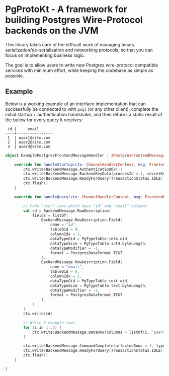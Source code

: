 # PgProtoKt - A framework for building Postgres Wire-Protocol backends on the JVM

This library takes care of the difficult work of managing binary serialization/de-serialization and networking
protocols, so that you can focus on implementing business logic.

The goal is to allow users to write new Postgres wire-protocol compatible services with minimum effort, while keeping
the codebase as simple as possible.

## Example

Below is a working example of an interface implementation that can successfully be connected to with `psql` (or any
other client), complete the initial startup + authentication handshake, and then returns a static result of the below
for every query it receives:

```
 id |     email
----+----------------
 1  | user1@site.com
 2  | user2@site.com
 3  | user3@site.com     
```

```kt
object ExamplePostgresFrontendMessageHandler : IPostgresFrontendMessageHandler {

    override fun handleStartup(ctx: ChannelHandlerContext, msg: FrontendMessage.Startup) {
        ctx.write(BackendMessage.AuthenticationOk())
        ctx.write(BackendMessage.BackendKeyData(processId = 1, secretKey = 2))
        ctx.write(BackendMessage.ReadyForQuery(TransactionStatus.IDLE))
        ctx.flush()
    }

    override fun handleQuery(ctx: ChannelHandlerContext, msg: FrontendMessage.Query) {

        // Fake "user" rows which have "id" and "email" columns
        val rd = BackendMessage.RowDescription(
            fields = listOf(
                BackendMessage.RowDescription.Field(
                    name = "id",
                    tableOid = 0,
                    columnIdx = 1,
                    dataTypeOid = PgTypeTable.int4.oid,
                    dataTypeSize = PgTypeTable.int4.byteLength,
                    dataTypeModifier = -1,
                    format = PostgresDataFormat.TEXT
                ),
                BackendMessage.RowDescription.Field(
                    name = "email",
                    tableOid = 0,
                    columnIdx = 2,
                    dataTypeOid = PgTypeTable.text.oid,
                    dataTypeSize = PgTypeTable.text.byteLength,
                    dataTypeModifier = -1,
                    format = PostgresDataFormat.TEXT
                )
            )
        )
        ctx.write(rd)

        // Write 3 example rows
        for (i in 1..3) {
            ctx.write(BackendMessage.DataRow(columns = listOf(i, "user$i@site.com")))
        }

        ctx.write(BackendMessage.CommandComplete(affectedRows = 3, type = CommandType.SELECT))
        ctx.write(BackendMessage.ReadyForQuery(TransactionStatus.IDLE))
        ctx.flush()
    }

}
```
